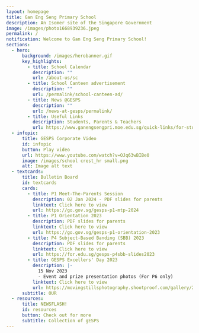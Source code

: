 ```yaml
---
layout: homepage
title: Gan Eng Seng Primary School
description: An Isomer site of the Singapore Government
image: /images/photo1668939236.jpeg
permalink: /
notification: Welcome to Gan Eng Seng Primary School!
sections:
  - hero:
      background: /images/herobanner.gif
      key_highlights:
        - title: School Calendar
          description: ""
          url: /about-us/sc
        - title: School Canteen advertisement
          description: ""
          url: /permalink/school-canteen-ad/
        - title: News @GESPS
          description: ""
          url: /news-at-gesps/permalink/
        - title: Useful Links
          description: Students, Parents & Teachers
          url: https://www.ganengsengpri.moe.edu.sg/quick-links/for-students/
  - infopic:
      title: GESPS Corporate Video
      id: infopic
      button: Play video
      url: https://www.youtube.com/watch?v=OJq63wBIBe0
      image: /images/school crest_hr small.png
      alt: Image alt text
  - textcards:
      title: Bulletin Board
      id: textcards
      cards:
        - title: P1 Meet-The-Parents Session
          description: 02 Jan 2024 - PDF slides for parents
          linktext: Click here to view
          url: https://go.gov.sg/gesps-p1-mtp-2024
        - title: P1 Orientation 2023
          description: PDF slides for parents
          linktext: Click here to view
          url: https://go.gov.sg/gesps-p1-orientation-2023
        - title: P4 Subject-Based Banding (SBB) 2023
          description: PDF slides for parents
          linktext: Click here to view
          url: https://for.edu.sg/gesps-p4sbb-slides2023
        - title: GESPS Excellers' Day 2023
          description: |-
            15 Nov 2023      
            - Event and prize presentation photos (For P6 only)
          linktext: Click here to view
          url: https://movingstillsphotography.shootproof.com/gallery/20520170/album/16336550
      subtitle: OUR
  - resources:
      title: NEWSFLASH!
      id: resources
      button: Check out for more
      subtitle: Collection of gESPS
---
```


